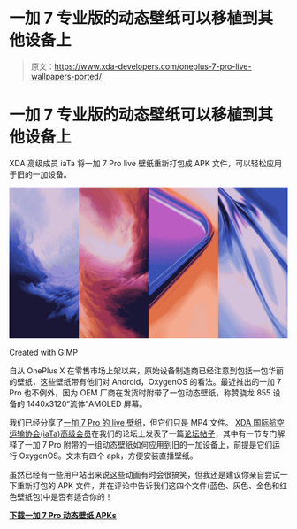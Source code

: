 # 一加 7 专业版的动态壁纸可以移植到其他设备上

> 原文：<https://www.xda-developers.com/oneplus-7-pro-live-wallpapers-ported/>

# 一加 7 专业版的动态壁纸可以移植到其他设备上

XDA 高级成员 iaTa 将一加 7 Pro live 壁纸重新打包成 APK 文件，可以轻松应用于旧的一加设备。

 <picture>![oneplus 7 pro wallpapers](img/d32fc20914794c1690f6c7ff24cb943c.png)</picture> 

Created with GIMP

自从 OnePlus X 在零售市场上架以来，原始设备制造商已经注意到包括一包华丽的壁纸，这些壁纸带有他们对 Android，OxygenOS 的看法。最近推出的一加 7 Pro 也不例外，因为 OEM 厂商在发货时附带了一包动态壁纸，称赞骁龙 855 设备的 1440x3120“流体”AMOLED 屏幕。

我们已经分享了[一加 7 Pro 的 live 壁纸](https://www.xda-developers.com/download-oneplus-7-pro-wallpapers/)，但它们只是 MP4 文件。 [XDA 国际航空运输协会(iaTa)高级会员](https://forum.xda-developers.com/member.php?s=4bc2462b127ba7dfac73961f5ad2e3de&u=5467580)在我们的论坛上发表了一篇[论坛帖子](https://forum.xda-developers.com/oneplus-6t/themes/oneplus-7-pro-live-wallpapers-t3930256)，其中有一节专门解释了一加 7 Pro 附带的一组动态壁纸如何应用到旧的一加设备上，前提是它们运行 OxygenOS。文末有四个 apk，方便安装直播壁纸。

虽然已经有一些用户站出来说这些动画有时会很搞笑，但我还是建议你亲自尝试一下重新打包的 APK 文件，并在评论中告诉我们这四个文件(蓝色、灰色、金色和红色壁纸包)中是否有适合你的！

**[下载一加 7 Pro 动态壁纸 APKs](https://forum.xda-developers.com/oneplus-6t/themes/oneplus-7-pro-live-wallpapers-t3930256)**